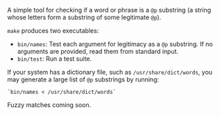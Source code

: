 A simple tool for checking if a word or phrase is a `@p` substring (a
string whose letters form a substring of some legitimate `@p`).

`make` produces two executables:

* `bin/names`: Test each argument for legitimacy as a `@p` substring. If
no arguments are provided, read them from standard input.
* `bin/test`: Run a test suite.

If your system has a dictionary file, such as `/usr/share/dict/words`,
you may generate a large list of `@p` substrings by running:

    `bin/names < /usr/share/dict/words`

Fuzzy matches coming soon.
